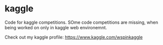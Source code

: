# kaggle

Code for kaggle competitions. SOme code competitions are missing, when being worked on only in kaggle web environemnt.

Check out my kaggle profile: https://www.kaggle.com/wspinkaggle
